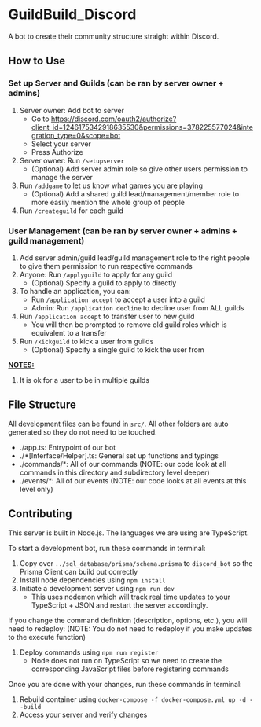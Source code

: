 # GuildBuild_Discord
A bot to create their community structure straight within Discord.

## How to Use
### Set up Server and Guilds (can be ran by server owner + admins)
1. Server owner: Add bot to server
   - Go to https://discord.com/oauth2/authorize?client_id=1246175342918635530&permissions=378225577024&integration_type=0&scope=bot
   - Select your server
   - Press Authorize
2. Server owner: Run ```/setupserver```
   - (Optional) Add server admin role so give other users permission to manage the server
3. Run ```/addgame``` to let us know what games you are playing
   - (Optional) Add a shared guild lead/management/member role to more easily mention the whole group of people
4. Run ```/createguild``` for each guild

### User Management (can be ran by server owner + admins + guild management)
1. Add server admin/guild lead/guild management role to the right people to give them permission to run respective commands
2. Anyone: Run ```/applyguild``` to apply for any guild
   - (Optional) Specify a guild to apply to directly
3. To handle an application, you can:
   - Run ```/application accept``` to accept a user into a guild
   - Admin: Run ```/application decline``` to decline user from ALL guilds
4. Run ```/application accept``` to transfer user to new guild
   - You will then be prompted to remove old guild roles which is equivalent to a transfer
5. Run ```/kickguild``` to kick a user from guilds
   - (Optional) Specify a single guild to kick the user from

**<u>NOTES:</u>**
1. It is ok for a user to be in multiple guilds

## File Structure
All development files can be found in `src/`. All other folders are auto generated so they do not need to be touched.

- ./app.ts: Entrypoint of our bot
- ./*[Interface/Helper].ts: General set up functions and typings
- ./commands/*: All of our commands (NOTE: our code look at all commands in this directory and subdirectory level deeper)
- ./events/*: All of our events (NOTE: our code looks at all events at this level only)

## Contributing
This server is built in Node.js.
The languages we are using are TypeScript.

To start a development bot, run these commands in terminal:
1. Copy over `../sql_database/prisma/schema.prisma` to `discord_bot` so the Prisma Client can build out correctly
2. Install node dependencies using `npm install`
3. Initiate a development server using `npm run dev`
   - This uses nodemon which will track real time updates to your TypeScript + JSON and restart the server accordingly. 

If you change the command definition (description, options, etc.), you will need to redeploy:
(NOTE: You do not need to redeploy if you make updates to the execute function)
1. Deploy commands using `npm run register`
   - Node does not run on TypeScript so we need to create the corresponding JavaScript files before registering commands

Once you are done with your changes, run these commands in terminal:
1. Rebuild container using `docker-compose -f docker-compose.yml up -d --build`
2. Access your server and verify changes